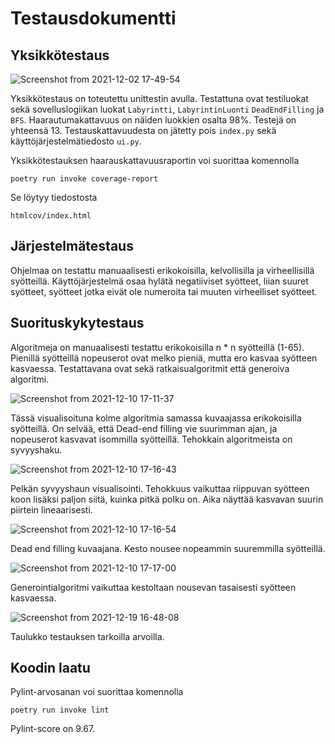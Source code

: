 # Testausdokumentti

## Yksikkötestaus

![Screenshot from 2021-12-02 17-49-54](https://user-images.githubusercontent.com/75749790/144456011-f31d1f6f-e217-4f4d-91dd-0e686251f310.png)

Yksikkötestaus on toteutettu unittestin avulla. Testattuna ovat testiluokat sekä sovelluslogiikan luokat `Labyrintti`, `LabyrintinLuonti` `DeadEndFilling` ja `BFS`. Haarautumakattavuus on näiden luokkien osalta 98%. Testejä on yhteensä 13. 
Testauskattavuudesta on jätetty pois `index.py` sekä käyttöjärjestelmätiedosto `ui.py`.

Yksikkötestauksen haarauskattavuusraportin voi suorittaa komennolla 
```
poetry run invoke coverage-report
```

Se löytyy tiedostosta 
```
htmlcov/index.html
```
## Järjestelmätestaus

Ohjelmaa on testattu manuaalisesti erikokoisilla, kelvollisilla ja virheellisillä syötteillä. Käyttöjärjestelmä osaa hylätä negatiiviset syötteet, liian suuret syötteet, syötteet jotka eivät ole numeroita tai muuten virheelliset syötteet.

## Suorituskykytestaus

Algoritmeja on manuaalisesti testattu erikokoisilla n * n syötteillä (1-65). Pienillä syötteillä nopeuserot ovat melko pieniä, mutta ero kasvaa syötteen kasvaessa. Testattavana ovat sekä ratkaisualgoritmit että generoiva algoritmi.

![Screenshot from 2021-12-10 17-11-37](https://user-images.githubusercontent.com/75749790/145596958-d3f78f49-cc54-4404-ac32-e61ec32baed8.png)

Tässä visualisoituna kolme algoritmia samassa kuvaajassa erikokoisilla syötteillä. On selvää, että Dead-end filling vie suurimman ajan, ja nopeuserot kasvavat isommilla syötteillä. Tehokkain algoritmeista on syvyyshaku.

![Screenshot from 2021-12-10 17-16-43](https://user-images.githubusercontent.com/75749790/145597187-bd7e63ee-fb69-44fb-87de-9d785f43915a.png)

Pelkän syvyyshaun visualisointi. Tehokkuus vaikuttaa riippuvan syötteen koon lisäksi paljon siitä, kuinka pitkä polku on.
Aika näyttää kasvavan suurin piirtein lineaarisesti.

![Screenshot from 2021-12-10 17-16-54](https://user-images.githubusercontent.com/75749790/145597199-54155f53-6aac-4a2f-934a-c0e425fe8a8f.png)

Dead end filling kuvaajana. Kesto nousee nopeammin suuremmilla syötteillä.

![Screenshot from 2021-12-10 17-17-00](https://user-images.githubusercontent.com/75749790/145597225-78f3398d-6f18-4119-9f49-e9570ee00ce9.png)

Generointialgoritmi vaikuttaa kestoltaan nousevan tasaisesti syötteen kasvaessa.

![Screenshot from 2021-12-19 16-48-08](https://user-images.githubusercontent.com/75749790/146679259-fd88a526-75b0-46ab-a09f-85f40855604c.png)

Taulukko testauksen tarkoilla arvoilla.

## Koodin laatu

Pylint-arvosanan voi suorittaa komennolla
```
poetry run invoke lint
```

Pylint-score on 9.67.
